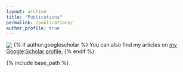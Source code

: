 ```yaml
---
layout: archive
title: "Publications"
permalink: /publications/
author_profile: true
---
```

<img align="center" src="lagarcia.us/images/research-overview-pubs.PNG">
{% if author.googlescholar %}
  You can also find my articles on <u><a href="{{author.googlescholar}}">my Google Scholar profile</a>.</u>
{% endif %}

{% include base_path %}


